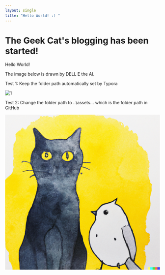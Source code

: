 ```yaml
---
layout: single
title: "Hello World! :) "
---
```


# The Geek Cat's blogging has been started!



Hello World!



The image below is drawn by DELL E the AI.



Test 1: Keep the folder path automatically set by Typora

![1](D:\GitHub\Blog\assets\images\1.png)



Test 2: Change the folder path to ..\assets\... which is the folder path in GitHub

![2](..\assets\images\2.png)